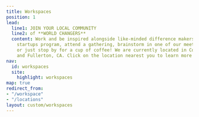 ```yaml
---
title: Workspaces
position: 1
lead:
  line1: JOIN YOUR LOCAL COMMUNITY
  line2: of **WORLD CHANGERS**
  content: Work and be inspired alongside like-minded difference makers, join a local
    startups program, attend a gathering, brainstorm in one of our meeting rooms,
    or just stop by for a cup of coffee! We are currently located in Costa Mesa, CA
    and Fullerton, CA. Click on the location nearest you to learn more and get involved!
nav:
  id: workspaces
  site:
    highlight: workspaces
map: true
redirect_from:
- "/workspace"
- "/locations"
layout: custom/workspaces
---
```


<script src="https://wayfare.activehosted.com/f/embed.php?id=22" type="text/javascript" charset="utf-8"></script>